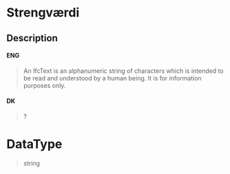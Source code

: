 # Strengværdi

## Description

#### ENG

> An IfcText is an alphanumeric string of characters which is intended to be read and understood by a human being. It is for information purposes only.

#### DK

> ?

# DataType

> string
